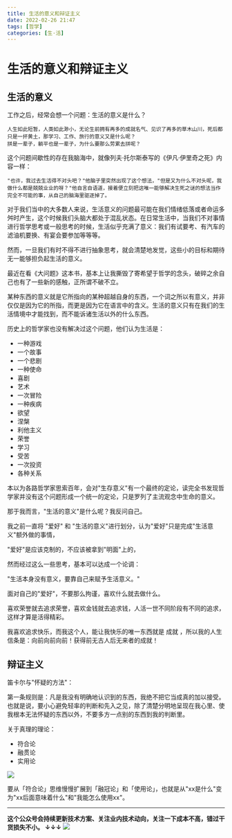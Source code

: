 ```yaml
---
title: 生活的意义和辩证主义
date: 2022-02-26 21:47
tags: [哲学]
categories: [生·活]
---
```



# 生活的意义和辩证主义

## 生活的意义

工作之后，经常会想一个问题：生活的意义是什么？

```
人生如此短暂，人类如此渺小，无论生前拥有再多的成就名气、见识了再多的草木山川，死后都只是一抔黄土，那学习、工作、旅行的意义又是什么呢？
拼是一辈子，躺平也是一辈子，为什么要那么劳累去拼呢？
```

这个问题间歇性的存在我脑海中，就像列夫·托尔斯泰写的《伊凡·伊里奇之死》内容一样：

```
"也许，我过去生活得不对头吧？"他脑子里突然出现了这个想法，"但是又为什么不对头呢，我做什么都是兢兢业业的呀？"他自言自语道，接着便立刻把这唯一能够解决生死之谜的想法当作完全不可能的事，从自己的脑海里驱逐掉了。
```

对于我们当中的大多数人来说，生活意义的问题最可能在我们情绪低落或者命运多舛时产生，这个时候我们头脑大都处于混乱状态。在日常生活中，当我们不对事情进行哲学思考或一般思考的时候，生活似乎充满了意义：我们有试要考、有汽车的滤油机要换、有宴会要参加等等等。

然而，一旦我们有时不得不进行抽象思考，就会清楚地发觉，这些小的目标和期待无一能够担负起生活的意义。

最近在看《大问题》这本书，基本上让我撕毁了寄希望于哲学的念头，破碎之余自己也有了一些新的感触，正所谓不破不立。

某种东西的意义就是它所指向的某种超越自身的东西，一个词之所以有意义，并非仅仅是因为它的所指，而更是因为它在语言中的含义。生活的意义只有在我们的生活情境中才能找到，而不能诉诸生活以外的什么东西。

历史上的哲学家也没有解决过这个问题，他们认为生活是：
- 一种游戏
- 一个故事
- 一个悲剧
- 一种使命
- 喜剧
- 艺术
- 一次冒险
- 一种疾病
- 欲望
- 涅槃
- 利他主义
- 荣誉
- 学习
- 受苦
- 一次投资
- 各种关系

本以为各路哲学家思索百年，会对"生存意义"有一个最终的定论，读完全书发现哲学家并没有这个问题形成一个统一的定论，只是罗列了主流观念中生命的意义。

那于我而言，"生活的意义"是什么呢？我反问自己。

我之前一直将 "爱好" 和 "生活的意义"进行划分，认为"爱好"只是完成"生活意义"额外做的事情，

"爱好"是应该克制的，不应该被拿到"明面"上的，

然而经过这么一些思考，基本可以达成一个论调：

"生活本身没有意义，要靠自己来赋予生活意义。"

面对自己的"爱好"，不要那么拘谨，喜欢什么就去做什么。

喜欢荣誉就去追求荣誉，喜欢金钱就去追求钱，人活一世不同阶段有不同的追求，这样才算是活得精彩。

我喜欢追求快乐，而我这个人，能让我快乐的唯一东西就是 成就 ，所以我的人生信条是：向前向前向前！获得前无古人后无来者的成就！

## 辩证主义

笛卡尔与"怀疑的方法"：

第一条规则是：凡是我没有明确地认识到的东西，我绝不把它当成真的加以接受。也就是说，要小心避免轻率的判断和先入之见，除了清楚分明地呈现在我心里、使我根本无法怀疑的东西以外，不要多方一点别的东西到我的判断里。

关于真理的理论：
- 符合论
- 融贯论
- 实用论

![](https://tva1.sinaimg.cn/large/e6c9d24egy1gzr73a132rj20iu0v00vm.jpg)

要从「符合论」思维慢慢扩展到「融冠论」和「使用论」，也就是从"xx是什么"变为"xx后面意味着什么"和"我能怎么使用xx"。

------
**这个公众号会持续更新技术方案、关注业内技术动向，关注一下成本不高，错过干货损失不小。
↓↓↓**
![](https://tva1.sinaimg.cn/large/e6c9d24egy1gzzmv1p67mj21bi0hcwgh.jpg)